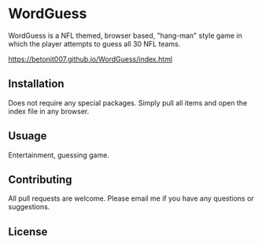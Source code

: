 # WordGuess
WordGuess is a NFL themed, browser based, "hang-man" style game in which the player attempts to guess all 30 NFL teams.

https://betonit007.github.io/WordGuess/index.html

## Installation
Does not require any special packages. Simply pull all items and open the index file in any browser.

## Usuage
Entertainment, guessing game.

## Contributing
All pull requests are welcome. Please email me if you have any questions or suggestions.

## License




